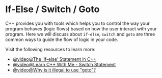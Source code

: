 # If-Else / Switch / Goto

C++ provides you with tools which helps you to control the way your program behaves (logic flows) based on how the user interact with your program. Here we will discuss about `if-else`, `switch` and `goto` are three common ways to guide the flow of logic in your code.

Visit the following resources to learn more:

- [@video@The 'if-else' Statement in C++](https://www.youtube.com/watch?v=9-BjXs1vMSc)
- [@video@Learn C++ With Me - Switch Statement](https://www.youtube.com/watch?v=uOlLs1OYSSI)
- [@video@Why is it illegal to use "goto"?](https://youtu.be/AKJhThyTmQw?si=gjEqAsDZVMDGVAT2)